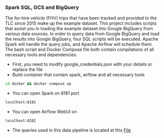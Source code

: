 ### Spark SQL, GCS and BigQuery

The for-hire vehicle (FHV) trips that have been tracked and provided to the TLC since 2015 make up the example dataset. This project includes scripts that assist you in loading the example dataset into Google BigQuery from various data sources. In order to query data from Google BigQuery and load the results into Google BigQuery, four SQL scripts will be executed. Apache Spark will handle the query jobs, and Apache Airflow will schedule them. The bash script and Docker Compose file both contain compilations of all necessary tools and dependencies.

- First, you need to modify google_credentials.json with your details or replace the file
- Build container that contain spark, airflow and all necessary tools
```bash
cd docker && docker compose up
```
- You can open Spark on 8181 port
```bash
localhost:8181
```
- You can open Airflow WebUI on 
```bash
localhost:8282
```
- The queries used in this data pipeline is located at this [File](airflow-spark-taxi/spark/app/read-postgres.py)
